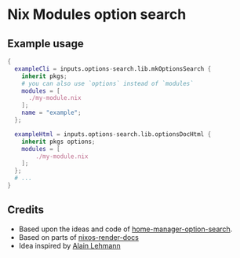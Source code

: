 # Nix Modules option search

## Example usage

```nix
{
  exampleCli = inputs.options-search.lib.mkOptionsSearch {
    inherit pkgs;
    # you can also use `options` instead of `modules`
    modules = [
      ./my-module.nix
    ];
    name = "example";
  };

  exampleHtml = inputs.options-search.lib.optionsDocHtml {
    inherit pkgs options;
    modules = [
        ./my-module.nix
    ];
  };
  # ...
}
```

## Credits

* Based upon the ideas and code of [home-manager-option-search](https://mipmip.github.io/home-manager-option-search/).
* Based on parts of [nixos-render-docs](https://github.com/NixOS/nixpkgs/blob/master/pkgs/tools/nix/nixos-render-docs/src/nixos_render_docs)
* Idea inspired by [Alain Lehmann](https://github.com/ciderale)
